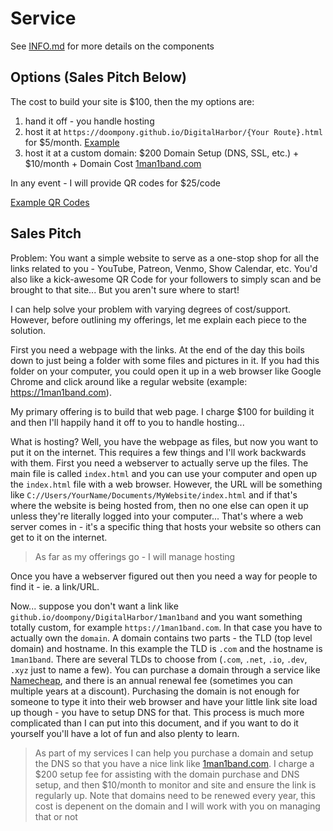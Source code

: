 # Service

See [INFO.md](INFO.md) for more details on the components

## Options (Sales Pitch Below)

The cost to build your site is $100, then the my options are:

1. hand it off - you handle hosting
2. host it at `https://doompony.github.io/DigitalHarbor/{Your Route}.html` for $5/month. [Example](https://doompony.github.io/DigitalHarbor/example.html)
4. host it at a custom domain: $200 Domain Setup (DNS, SSL, etc.) + $10/month + Domain Cost [1man1band.com](https://1man1band.com)

In any event - I will provide QR codes for $25/code

[Example QR Codes](https://github.com/doompony/little-link-qr-template/tree/main/qr/example1)

## Sales Pitch

Problem: You want a simple website to serve as a one-stop shop for all the
links related to you - YouTube, Patreon, Venmo, Show Calendar, etc. You'd also
like a kick-awesome QR Code for your followers to simply scan and be brought to
that site... But you aren't sure where to start!

I can help solve your problem with varying degrees of cost/support. However,
before outlining my offerings, let me explain each piece to the solution.

First you need a webpage with the links. At the end of the day this boils down
to just being a folder with some files and pictures in it. If you had this
folder on your computer, you could open it up in a web browser like Google
Chrome and click around like a regular website (example: https://1man1band.com).

My primary offering is to build that web page. I charge $100 for building it
and then I'll happily hand it off to you to handle hosting...

What is hosting? Well, you have the webpage as files, but now you want to put
it on the internet. This requires a few things and I'll work backwards with
them. First you need a webserver to actually serve up the files. The main file
is called `index.html` and you can use your computer and open up the
`index.html` file with a web browser. However, the URL will be something like
`C://Users/YourName/Documents/MyWebsite/index.html` and if that's where the
website is being hosted from, then no one else can open it up unless they're
literally logged into your computer... That's where a web server comes in -
it's a specific thing that hosts your website so others can get to it on
the internet.

> As far as my offerings go - I will manage hosting 

Once you have a webserver figured out then you need a way for people to find it - ie. a link/URL.

Now... suppose you don't want a link like `github.io/doompony/DigitalHarbor/1man1band` and you want
something totally custom, for example `https://1man1band.com`. In that case you
have to actually own the `domain`. A domain contains two parts - the TLD (top
level domain) and hostname. In this example the TLD is `.com` and the
hostname is `1man1band`. There are several TLDs to choose from (`.com`,
`.net`, `.io`, `.dev`, `.xyz` just to name a few). You can purchase a domain
through a service like [Namecheap](https://www.namecheap.com), and there is an
annual renewal fee (sometimes you can multiple years at a discount). Purchasing
the domain is not enough for someone to type it into their web browser and have
your little link site load up though - you have to setup DNS for that.
This process is much more complicated than I can put into this document, and if
you want to do it yourself you'll have a lot of fun and also plenty to learn.

> As part of my services I can help you purchase a domain and setup the DNS so
> that you have a nice link like [1man1band.com](https://www.1man1band.com). I
> charge a $200 setup fee for assisting with the domain purchase and DNS setup,
> and then $10/month to monitor and site and ensure the link is regularly up.
> Note that domains need to be renewed every year, this cost is depenent on the domain and I will work with you on managing that or not
